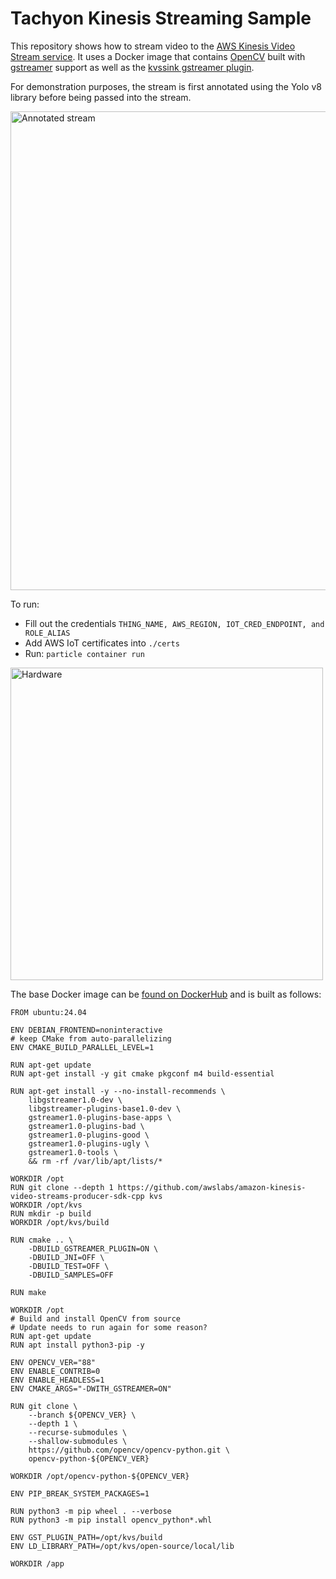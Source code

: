 # Tachyon Kinesis Streaming Sample
This repository shows how to stream video to the [AWS Kinesis Video Stream service](https://aws.amazon.com/kinesis/video-streams/). It uses a Docker image that contains [OpenCV](https://opencv.org/) built with [gstreamer](https://gstreamer.freedesktop.org/) support as well as the [kvssink gstreamer plugin](https://github.com/awslabs/amazon-kinesis-video-streams-producer-sdk-cpp). 

For demonstration purposes, the stream is first annotated using the Yolo v8 library before being passed into the stream. 

<img width="1247" height="766" alt="Annotated stream" src="https://github.com/user-attachments/assets/3550c7bd-4710-49f8-a96b-ba6c3026e5ba" />

To run:
- Fill out the credentials `THING_NAME, AWS_REGION, IOT_CRED_ENDPOINT, and ROLE_ALIAS`
- Add AWS IoT certificates into `./certs`
- Run: `particle container run`

<img height="500" alt="Hardware" src="https://github.com/user-attachments/assets/0ac8e38e-d1d1-45a5-9be4-180e1f1468a8" />

The base Docker image can be [found on DockerHub](https://hub.docker.com/r/epietrowicz/kvs-producer-gst-opencv) and is built as follows:

```
FROM ubuntu:24.04

ENV DEBIAN_FRONTEND=noninteractive
# keep CMake from auto-parallelizing
ENV CMAKE_BUILD_PARALLEL_LEVEL=1

RUN apt-get update
RUN apt-get install -y git cmake pkgconf m4 build-essential

RUN apt-get install -y --no-install-recommends \
    libgstreamer1.0-dev \
    libgstreamer-plugins-base1.0-dev \
    gstreamer1.0-plugins-base-apps \
    gstreamer1.0-plugins-bad \
    gstreamer1.0-plugins-good \
    gstreamer1.0-plugins-ugly \
    gstreamer1.0-tools \
    && rm -rf /var/lib/apt/lists/*

WORKDIR /opt
RUN git clone --depth 1 https://github.com/awslabs/amazon-kinesis-video-streams-producer-sdk-cpp kvs
WORKDIR /opt/kvs
RUN mkdir -p build
WORKDIR /opt/kvs/build

RUN cmake .. \ 
    -DBUILD_GSTREAMER_PLUGIN=ON \
    -DBUILD_JNI=OFF \
    -DBUILD_TEST=OFF \
    -DBUILD_SAMPLES=OFF

RUN make

WORKDIR /opt
# Build and install OpenCV from source
# Update needs to run again for some reason?
RUN apt-get update
RUN apt install python3-pip -y

ENV OPENCV_VER="88"
ENV ENABLE_CONTRIB=0
ENV ENABLE_HEADLESS=1
ENV CMAKE_ARGS="-DWITH_GSTREAMER=ON"

RUN git clone \
    --branch ${OPENCV_VER} \
    --depth 1 \
    --recurse-submodules \
    --shallow-submodules \
    https://github.com/opencv/opencv-python.git \
    opencv-python-${OPENCV_VER}

WORKDIR /opt/opencv-python-${OPENCV_VER}

ENV PIP_BREAK_SYSTEM_PACKAGES=1

RUN python3 -m pip wheel . --verbose
RUN python3 -m pip install opencv_python*.whl

ENV GST_PLUGIN_PATH=/opt/kvs/build
ENV LD_LIBRARY_PATH=/opt/kvs/open-source/local/lib

WORKDIR /app
```
